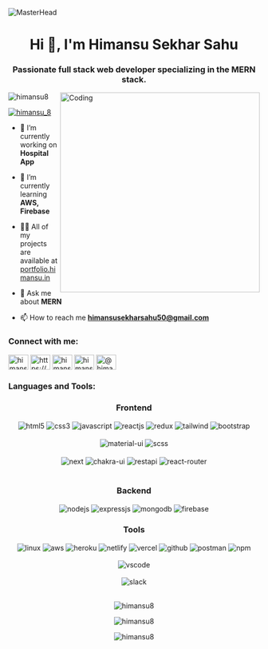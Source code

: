 ![MasterHead](https://user-images.githubusercontent.com/74038190/213910845-af37a709-8995-40d6-be59-724526e3c3d7.gif)

<h1 align="center">Hi 👋, I'm Himansu Sekhar Sahu</h1>
<h3 align="center">Passionate full stack web developer specializing in the MERN stack.</h3>
<img align="right" alt="Coding" width="400" src="https://cdn.dribbble.com/users/1162077/screenshots/3848914/programmer.gif">

<p align="left"> <img src="https://komarev.com/ghpvc/?username=himansu8&label=Profile%20views&color=0e75b6&style=flat" alt="himansu8" /> </p>

<p align="left"> <a href="https://twitter.com/himansu_8" target="blank"><img src="https://img.shields.io/twitter/follow/himansu_8?logo=twitter&style=for-the-badge" alt="himansu_8" /></a> </p>

- 🔭 I’m currently working on **Hospital App**

- 🌱 I’m currently learning **AWS, Firebase**

- 👨‍💻 All of my projects are available at [portfolio.himansu.in](https://portfolio.himansu.in)

- 💬 Ask me about **MERN**

- 📫 How to reach me **himansusekharsahu50@gmail.com**

<h3 align="left">Connect with me:</h3>
<p align="left">
<a href="https://twitter.com/himansu_8" target="blank"><img align="center" src="https://raw.githubusercontent.com/rahuldkjain/github-profile-readme-generator/master/src/images/icons/Social/twitter.svg" alt="himansu_8" height="30" width="40" /></a>
<a href="https://www.linkedin.com/in/himansu-sekhar-sahu-222b26140/" target="blank"><img align="center" src="https://raw.githubusercontent.com/rahuldkjain/github-profile-readme-generator/master/src/images/icons/Social/linked-in-alt.svg" alt="https://www.linkedin.com/in/himansu-sekhar-sahu-222b26140/" height="30" width="40" /></a>
<a href="https://fb.com/himansusekhar.sahu.56/" target="blank"><img align="center" src="https://raw.githubusercontent.com/rahuldkjain/github-profile-readme-generator/master/src/images/icons/Social/facebook.svg" alt="himansusekhar.sahu.56/" height="30" width="40" /></a>
<a href="https://instagram.com/himansusekhar_sahu/" target="blank"><img align="center" src="https://raw.githubusercontent.com/rahuldkjain/github-profile-readme-generator/master/src/images/icons/Social/instagram.svg" alt="himansusekhar_sahu/" height="30" width="40" /></a>
<a href="https://medium.com/@himansusekharsahu50" target="blank"><img align="center" src="https://raw.githubusercontent.com/rahuldkjain/github-profile-readme-generator/master/src/images/icons/Social/medium.svg" alt="@himansusekharsahu50" height="30" width="40" /></a>
</p>

<h3 align="left">Languages and Tools:</h3>
<div align="center">
 <div align="center"><h3 align="center">Frontend</h3>
<img src="https://img.shields.io/badge/html5-%23E34F26.svg?style=for-the-badge&logo=html5&logoColor=white" align="center" alt="html5">
<img src="https://img.shields.io/badge/css3-%231572B6.svg?style=for-the-badge&logo=css3&logoColor=white" align="center" alt="css3">
<img src="https://img.shields.io/badge/javascript-%23323330.svg?style=for-the-badge&logo=javascript&logoColor=%23F7DF1E" align="center" alt="javascript">
<img src="https://img.shields.io/badge/React-20232A?style=for-the-badge&logo=react&logoColor=61DAFB"  align="center" alt="reactjs" />
<img src="https://img.shields.io/badge/Redux-593D88?style=for-the-badge&logo=redux&logoColor=white"  align="center" alt="redux" />
<img src='https://img.shields.io/badge/Tailwind_CSS-%231a202c.svg?style=for-the-badge&logo=tailwind-css&logoColor=38b2ac' align='center' alt='tailwind' />
<img src='https://img.shields.io/badge/Bootstrap-%23563D7C.svg?style=for-the-badge&logo=bootstrap&logoColor=white' align='center' alt='bootstrap' />
  <br/>
  <br/>
<img src="https://img.shields.io/badge/Material%20UI-007FFF?style=for-the-badge&logo=mui&logoColor=white"  align="center" alt="material-ui"/>
<img src='https://img.shields.io/badge/SCSS-%23CC6699.svg?style=for-the-badge&logo=sass&logoColor=white' align='center' alt='scss' />
<br/>
<br/>
  <img src='https://img.shields.io/badge/Next-black?style=for-the-badge&logo=next.js&logoColor=white' align='center' alt='next' />
  <img src="https://img.shields.io/badge/chakra ui-%234ED1C5.svg?style=for-the-badge&logo=chakraui&logoColor=white" align="center" alt="chakra-ui"/>
  <img src="https://img.shields.io/badge/rest api-%23000000.svg?style=for-the-badge&logo=flask&logoColor=white" align="center" alt="restapi"/>
  <img src="https://img.shields.io/badge/React_Router-CA4245?style=for-the-badge&logo=react-router&logoColor=white"  align="center" alt="react-router" />
</div>
 <br/>
  <div align="center"><h3 align="center">Backend</h3> 
<img src="https://img.shields.io/badge/Node.js-339933?style=for-the-badge&logo=nodedotjs&logoColor=white" align="center" alt="nodejs" />
<img src="https://img.shields.io/badge/Express.js-000000?style=for-the-badge&logo=express&logoColor=white" align="center" alt="expressjs"/>
<img src="https://img.shields.io/badge/MongoDB-4EA94B?style=for-the-badge&logo=mongodb&logoColor=white" align="center" alt="mongodb"/>
    <img src="https://img.shields.io/badge/Firebase-%23FFCA28.svg?style=for-the-badge&logo=firebase&logoColor=black" align="center" alt="firebase"/>
    
 </div>
  
  <div align="center"><h3 align="center">Tools</h3> 
    <img src="https://img.shields.io/badge/Linux-%23FCC624.svg?style=for-the-badge&logo=linux&logoColor=black " align="center" alt="linux"/>
    <img src="https://img.shields.io/badge/AWS-%23232F3E.svg?style=for-the-badge&logo=amazon-aws&logoColor=white " align="center" alt="aws"/>
   <img src="https://img.shields.io/badge/heroku-%23430098.svg?style=for-the-badge&logo=heroku&logoColor=white" align="center" alt="heroku"/>
   <img src="https://img.shields.io/badge/netlify-%23000000.svg?style=for-the-badge&logo=netlify&logoColor=#00C7B7" align="center" alt="netlify"/>
   <img src="https://img.shields.io/badge/vercel-%23000000.svg?style=for-the-badge&logo=vercel&logoColor=white" align="center" alt="vercel"/>
<img src="https://img.shields.io/badge/GitHub-100000?style=for-the-badge&logo=github&logoColor=white"  align="center" alt="github"/>
<img src ="https://img.shields.io/badge/Postman-FF6C37?style=for-the-badge&logo=postman&logoColor=white" align="center" alt="postman">
<img src="https://img.shields.io/badge/NPM-%23000000.svg?style=for-the-badge&logo=npm&logoColor=white" align="center" alt="npm">
   <br/>
   <br/>
   <img src="https://img.shields.io/badge/Visual%20Studio-5C2D91.svg?style=for-the-badge&logo=visual-studio&logoColor=white" align="center" alt="vscode"/>
   <br/>
<br/>
   <img src="https://img.shields.io/badge/Slack-4A154B?style=for-the-badge&logo=slack&logoColor=white" align="center" alt="slack"/>
 </div>
</div>
<br/>
<div align="center">
  <p><img src="https://github-readme-stats.vercel.app/api/top-langs?username=himansu8&show_icons=true&locale=en&layout=compact" alt="himansu8" /></p>
  <p><img src="https://github-readme-stats.vercel.app/api?username=himansu8&show_icons=true&locale=en" alt="himansu8" /></p>
  <p><img src="https://github-readme-streak-stats.herokuapp.com/?user=himansu8&" alt="himansu8" /></p>
</div>

